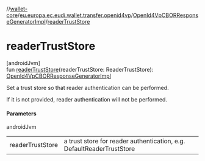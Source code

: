 //[wallet-core](../../../index.md)/[eu.europa.ec.eudi.wallet.transfer.openid4vp](../index.md)/[OpenId4VpCBORResponseGeneratorImpl](index.md)/[readerTrustStore](reader-trust-store.md)

# readerTrustStore

[androidJvm]\
fun [readerTrustStore](reader-trust-store.md)(readerTrustStore: ReaderTrustStore): [OpenId4VpCBORResponseGeneratorImpl](index.md)

Set a trust store so that reader authentication can be performed.

If it is not provided, reader authentication will not be performed.

#### Parameters

androidJvm

| | |
|---|---|
| readerTrustStore | a trust store for reader authentication, e.g. DefaultReaderTrustStore |
